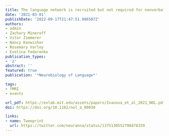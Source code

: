 ```yaml
---
title: The language network is recruited but not required for nonverbal event semantics
date: '2021-03-01'
publishDate: '2022-09-17T21:47:51.996507Z'
authors:
- admin
- Zachary Mineroff
- Vitor Zimmerer
- Nancy Kanwisher
- Rosemary Varley
- Evelina Fedorenko
publication_types:
- '2'
abstract: ''
featured: true
publication: '*Neurobiology of Language*'

tags:
- fMRI
- events

url_pdf: https://evlab.mit.edu/assets/papers/Ivanova_et_al_2021_NOL.pdf
doi: https://doi.org/10.1162/nol_a_00030

links:
- name: Tweeprint
  url: https://twitter.com/neuranna/status/1375130552798478339
---
```

